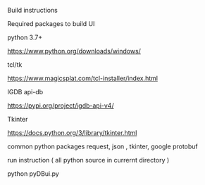 
Build instructions

Required packages to build UI

python 3.7+

https://www.python.org/downloads/windows/

tcl/tk

https://www.magicsplat.com/tcl-installer/index.html


IGDB api-db

https://pypi.org/project/igdb-api-v4/

Tkinter

https://docs.python.org/3/library/tkinter.html



common python packages request, json , tkinter, google protobuf


run instruction ( all python source in currernt directory )

python pyDBui.py



